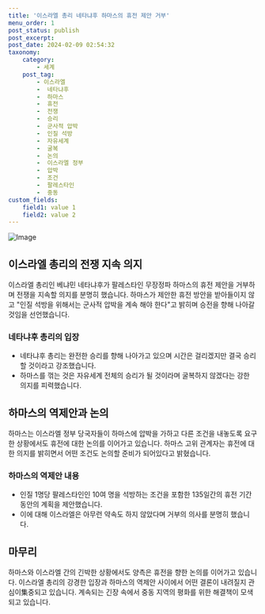 ```yaml
---
title: '이스라엘 총리 네타냐후 하마스의 휴전 제안 거부'
menu_order: 1
post_status: publish
post_excerpt: 
post_date: 2024-02-09 02:54:32
taxonomy:
    category:
        - 세계
    post_tag:
        - 이스라엘
        -  네타냐후
        -  하마스
        -  휴전
        -  전쟁
        -  승리
        -  군사적 압박
        -  인질 석방
        -  자유세계
        -  굴복
        -  논의
        -  이스라엘 정부
        -  압박
        -  조건
        -  팔레스타인
        -  중동
custom_fields:
    field1: value 1
    field2: value 2
---
```


![Image](https://imgnews.pstatic.net/image/586/2024/02/08/0000072603_001_20240208125701549.jpg?type=w647)

## 이스라엘 총리의 전쟁 지속 의지
이스라엘 총리인 베냐민 네타냐후가 팔레스타인 무장정파 하마스의 휴전 제안을 거부하며 전쟁을 지속할 의지를 분명히 했습니다. 하마스가 제안한 휴전 방안을 받아들이지 않고 "인질 석방을 위해서는 군사적 압박을 계속 해야 한다"고 밝히며 승전을 향해 나아갈 것임을 선언했습니다.
### 네타냐후 총리의 입장
- 네타냐후 총리는 완전한 승리를 향해 나아가고 있으며 시간은 걸리겠지만 결국 승리할 것이라고 강조했습니다.
- 하마스를 꺾는 것은 자유세계 전체의 승리가 될 것이라며 굴복하지 않겠다는 강한 의지를 피력했습니다.
## 하마스의 역제안과 논의
하마스는 이스라엘 정부 당국자들이 하마스에 압박을 가하고 다른 조건을 내놓도록 요구한 상황에서도 휴전에 대한 논의를 이어가고 있습니다. 하마스 고위 관계자는 휴전에 대한 의지를 밝히면서 어떤 조건도 논의할 준비가 되어있다고 밝혔습니다.
### 하마스의 역제안 내용
- 인질 1명당 팔레스타인인 10여 명을 석방하는 조건을 포함한 135일간의 휴전 기간 동안의 계획을 제안했습니다.
- 이에 대해 이스라엘은 아무런 약속도 하지 않았다며 거부의 의사를 분명히 했습니다.
## 마무리
하마스와 이스라엘 간의 긴박한 상황에서도 양측은 휴전을 향한 논의를 이어가고 있습니다. 이스라엘 총리의 강경한 입장과 하마스의 역제안 사이에서 어떤 결론이 내려질지 관심이集중되고 있습니다. 계속되는 긴장 속에서 중동 지역의 평화를 위한 해결책이 모색되고 있습니다.
